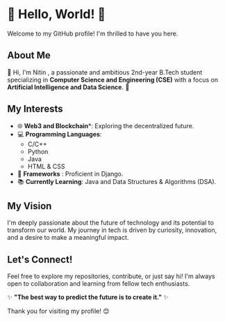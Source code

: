 
# 🌟 Hello, World! 🌟
Welcome to my GitHub profile! I'm thrilled to have you here. 

## About Me
👋 Hi, I'm Nitin , a passionate and ambitious 2nd-year B.Tech student specializing in **Computer Science and Engineering (CSE)** with a focus on **Artificial Intelligence and Data Science**. 🚀

## My Interests
- 🌐 **Web3 and Blockchain***: Exploring the decentralized future.
- 💻 **Programming Languages**: 
  - C/C++
  - Python
  - Java
  - HTML & CSS
- 🌟 **Frameworks** : Proficient in Django.
- 📚 **Currently Learning**: Java and Data Structures & Algorithms (DSA).

## My Vision
I'm deeply passionate about the future of technology and its potential to transform our world. My journey in tech is driven by curiosity, innovation, and a desire to make a meaningful impact.

## Let's Connect!
Feel free to explore my repositories, contribute, or just say hi! I'm always open to collaboration and learning from fellow tech enthusiasts.

✨ **"The best way to predict the future is to create it."** ✨

Thank you for visiting my profile! 😊
